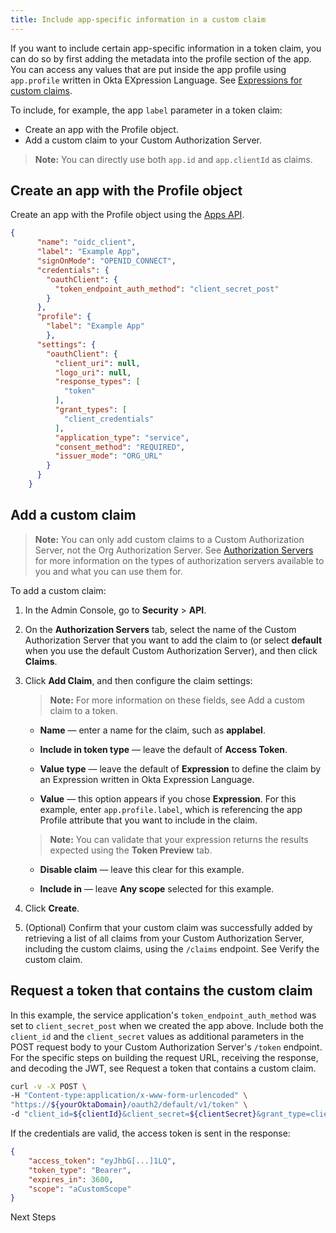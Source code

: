 ```yaml
---
title: Include app-specific information in a custom claim
---
```


If you want to include certain app-specific information in a token claim, you can do so by first adding the metadata into the profile section of the app. You can access any values that are put inside the app profile using `app.profile` written in Okta EXpression Language. See [Expressions for custom claims](/docs/reference/okta-expression-language/#expressions-for-custom-claims).

To include, for example, the app `label` parameter in a token claim:

* Create an app with the Profile object.
* Add a custom claim to your Custom Authorization Server.

> **Note:** You can directly use both `app.id` and `app.clientId` as claims.

## Create an app with the Profile object

Create an app with the Profile object using the [Apps API](/docs/reference/api/apps/).

```json
{
      "name": "oidc_client",
      "label": "Example App",
      "signOnMode": "OPENID_CONNECT",
      "credentials": {
        "oauthClient": {
          "token_endpoint_auth_method": "client_secret_post"
        }
      },
      "profile": {
        "label": "Example App"
        },
      "settings": {
        "oauthClient": {
          "client_uri": null,
          "logo_uri": null,
          "response_types": [
            "token"
          ],
          "grant_types": [
            "client_credentials"
          ],
          "application_type": "service",
          "consent_method": "REQUIRED",
          "issuer_mode": "ORG_URL"
        }
      }
    }
```

## Add a custom claim

> **Note:** You can only add custom claims to a Custom Authorization Server, not the Org Authorization Server. See [Authorization Servers](/docs/guides/customize-authz-server/overview/) for more information on the types of authorization servers available to you and what you can use them for.

To add a custom claim:

1. In the Admin Console, go to **Security** > **API**.

2. On the **Authorization Servers** tab, select the name of the Custom Authorization Server that you want to add the claim to (or select **default** when you use the default Custom Authorization Server), and then click **Claims**.

3. Click **Add Claim**, and then configure the claim settings:

    > **Note:** For more information on these fields, see <GuideLink link="../add-custom-claim">Add a custom claim to a token</GuideLink>.

    * **Name** &mdash; enter a name for the claim, such as **applabel**.

    * **Include in token type** &mdash; leave the default of **Access Token**.

    * **Value type** &mdash; leave the default of **Expression** to define the claim by an Expression written in Okta Expression Language.

    * **Value** &mdash; this option appears if you chose **Expression**. For this example, enter `app.profile.label`, which is referencing the app Profile attribute that you want to include in the claim.

    > **Note:** You can validate that your expression returns the results expected using the **Token Preview** tab.

    * **Disable claim** &mdash; leave this clear for this example.

    * **Include in** &mdash; leave **Any scope** selected for this example.

4. Click **Create**.

5. (Optional) Confirm that your custom claim was successfully added by retrieving a list of all claims from your Custom Authorization Server, including the custom claims, using the `/claims` endpoint. See <GuideLink link="../add-custom-claim/#verify-the-custom-claim">Verify the custom claim</GuideLink>.

## Request a token that contains the custom claim

In this example, the service application's `token_endpoint_auth_method` was set to `client_secret_post` when we created the app above. Include both the `client_id` and the `client_secret` values as additional parameters in the POST request body to your Custom Authorization Server's `/token` endpoint. For the specific steps on building the request URL, receiving the response, and decoding the JWT, see <GuideLink link="../request-token-claim">Request a token that contains a custom claim</GuideLink>.

```bash
curl -v -X POST \
-H "Content-type:application/x-www-form-urlencoded" \
"https://${yourOktaDomain}/oauth2/default/v1/token" \
-d "client_id=${clientId}&client_secret=${clientSecret}&grant_type=client_credentials&scope=aCustomScope"
```

If the credentials are valid, the access token is sent in the response:

```json
{
    "access_token": "eyJhbG[...]1LQ",
    "token_type": "Bearer",
    "expires_in": 3600,
    "scope": "aCustomScope"
}
```

<NextSectionLink>Next Steps</NextSectionLink>
